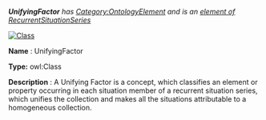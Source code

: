 ___UnifyingFactor__ 
 has
 [Category:OntologyElement](../../Category/OntologyElement "Category:OntologyElement") 
 and is an
 [element of](../../Property/ElementOf "Property:ElementOf") 
[RecurrentSituationSeries](../../Submissions/RecurrentSituationSeries "Submissions:RecurrentSituationSeries")_




  





[![Class](../../images/thumb/2/27/Class.gif/45px-Class.gif)](../../Image/Class.gif "Class")


__Name__ 
 : UnifyingFactor
 



__Type:__ 
 owl:Class
 



__Description__ 
 : A Unifying Factor is a concept, which classifies an element or property occurring in each situation member of a recurrent situation series, which unifies the collection and makes all the situations attributable to a homogeneous collection.